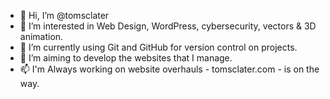 - 👋 Hi, I’m @tomsclater
- 👀 I’m interested in Web Design, WordPress, cybersecurity, vectors & 3D animation.
- 🌱 I’m currently using Git and GitHub for version control on projects.
- 💞️ I’m aiming to develop the websites that I manage.
- 📫 I'm Always working on website overhauls - tomsclater.com - is on the way.

<!---
tomsclater/tomsclater is a ✨ special ✨ repository because its `README.md` (this file) appears on your GitHub profile.
You can click the Preview link to take a look at your changes.
--->
